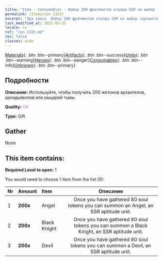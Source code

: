 ```yaml
---
title: "Item - Consumables - Набор 200 фрагментов отряда SSR на выбор (архангелы, архидьяволы или черные рыцари)"
permalink: /Items/con_1323/
excerpt: "Эра хаоса  Набор 200 фрагментов отряда SSR на выбор (архангелы, архидьяволы или черные рыцари)"
last_modified_at: 2021-03-25
locale: ru
ref: "con_1323.md"
toc: false
classes: wide
---
```

 [Materials](/ru/Items/){: .btn .btn--primary}[Artifacts](/ru/Items/Artifacts/){: .btn .btn--success}[Units](/ru/Items/Units/){: .btn .btn--warning}[Heroes](/ru/Items/Heroes/){: .btn .btn--danger}[Consumables](/ru/Items/Consumables/){: .btn .btn--info}[Unknown](/ru/Items/Unknown/){: .btn .btn--primary}

## Подробности
 **Описание:** Используйте, чтобы получить 200 жетонов архангелов, архидьяволов или рыцарей тьмы.

 **Quality:** <span style="color: #DA70D6">OK</span>

 **Type:** Gift

## Gather

  None

## This item contains:

 **Required Level to open:** 1

 You would need to choose 1 item from the list (0):

  | Nr | Amount |     Item    | Описание |
  |:---|:-------|:------------|:-----------:|
  | 1 |  **200x** | Angel | Once you have gathered 80 soul tokens you can summon an Angel, an SSR aptitude unit.  | 
  | 2 |  **200x** | Black Knight | Once you have gathered 80 soul tokens you can summon a Black Knight, an SSR aptitude unit.  | 
  | 3 |  **200x** | Devil | Once you have gathered 80 soul tokens you can summon a Devil, an SSR aptitude unit.  | 
